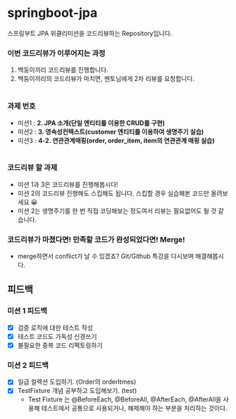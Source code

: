 # springboot-jpa

스프링부트 JPA 위클리미션을 코드리뷰하는 Repository입니다.

### 이번 코드리뷰가 이루어지는 과정

1. 백둥이끼리 코드리뷰를 진행합니다.
2. 백둥이끼리의 코드리뷰가 마치면, 멘토님에게 2차 리뷰를 요청합니다.  
   <br/>

### 과제 번호

- 미션1 : **2. JPA 소개(단일 엔티티를 이용한 CRUD를 구현)**
- 미션2 : **3. 영속성컨텍스트(customer 엔티티를 이용하여 생명주기 실습)**
- 미션3 : **4-2. 연관관계매핑(order, order_item, item의 연관관계 매핑 실습)**    
  <br/>

### 코드리뷰 할 과제

- 미션 1과 3은 코드리뷰를 진행해봅시다!
- 미션 2의 코드리뷰 진행해도 스킵해도 됩니다. 스킵할 경우 실습해본 코드만 올려보세요 😀
- 미션 2는 생명주기를 한 번 직접 코딩해보는 정도여서 리뷰는 필요없어도 될 것 같습니다.
  <br/>

### 코드리뷰가 마쳤다면! 만족할 코드가 완성되었다면! Merge!

- merge하면서 conflict가 날 수 있겠죠? Git/Github 특강을 다시보며 해결해봅시다.


## 피드백

### 미션 1 피드백
- [X] 검증 로직에 대한 테스트 작성
- [X] 테스트 코드도 가독성 신경쓰기
- [X] 불필요한 중복 코드 리펙토링하기

### 미션 2 피드백
- [X] 일급 컬렉션 도입하기. (Order의 orderItmes)
- [X] TestFixture 개념 공부하고 도입해보기. (test)
  - Test Fixture 는 @BeforeEach, @BeforeAll, @AfterEach, @AfterAll을 사용해 테스트에서 공통으로 사용되거나, 해제해야 하는 부분을 처리하는 것이다.